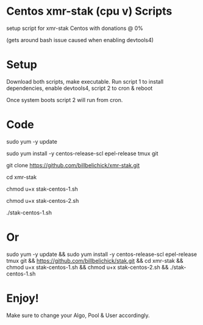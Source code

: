 # Centos xmr-stak (cpu v) Scripts
setup script for xmr-stak Centos with donations @ 0%

(gets around bash issue caused when enabling devtools4)

# Setup
Download both scripts, make executable. Run script 1 to install dependencies, enable devtools4, script 2 to cron & reboot

Once system boots script 2 will run from cron.

# Code
sudo yum -y update

sudo yum install -y centos-release-scl epel-release tmux git

git clone https://github.com/billbelichick/xmr-stak.git

cd xmr-stak

chmod u+x stak-centos-1.sh

chmod u+x stak-centos-2.sh

./stak-centos-1.sh

# Or

sudo yum -y update && sudo yum install -y centos-release-scl epel-release tmux git && https://github.com/billbelichick/stak.git && cd xmr-stak && chmod u+x stak-centos-1.sh && chmod u+x stak-centos-2.sh && ./stak-centos-1.sh

# Enjoy!
Make sure to change your Algo, Pool & User accordingly.
